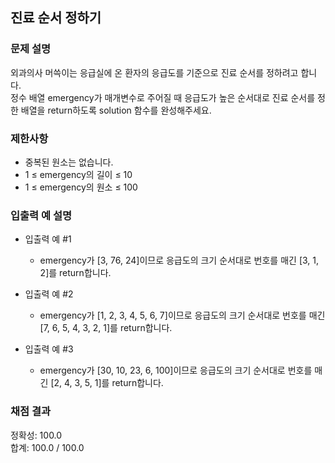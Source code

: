 ## 진료 순서 정하기

### 문제 설명

외과의사 머쓱이는 응급실에 온 환자의 응급도를 기준으로 진료 순서를 정하려고 합니다. <br>
정수 배열 emergency가 매개변수로 주어질 때 응급도가 높은 순서대로 진료 순서를 정한 배열을 return하도록 solution 함수를 완성해주세요.

### 제한사항

* 중복된 원소는 없습니다.
* 1 ≤ emergency의 길이 ≤ 10
* 1 ≤ emergency의 원소 ≤ 100

### 입출력 예 설명

* 입출력 예 #1

  - emergency가 [3, 76, 24]이므로 응급도의 크기 순서대로 번호를 매긴 [3, 1, 2]를 return합니다.

* 입출력 예 #2

  - emergency가 [1, 2, 3, 4, 5, 6, 7]이므로 응급도의 크기 순서대로 번호를 매긴 [7, 6, 5, 4, 3, 2, 1]를 return합니다.

* 입출력 예 #3

  - emergency가 [30, 10, 23, 6, 100]이므로 응급도의 크기 순서대로 번호를 매긴 [2, 4, 3, 5, 1]를 return합니다.

### 채점 결과

정확성: 100.0<br>
합계: 100.0 / 100.0
